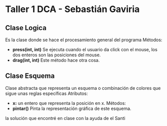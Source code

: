 ﻿# Taller 1 DCA - Sebastián Gaviria

## Clase Logica
Es la clase donde se hace el procesamiento general del programa
Métodos:
- **press(int, int)** Se ejecuta cuando el usuario da click con el mouse, los dos enteros son las posiciones del mouse.
- **drag(int, int)** Este método hace otra cosa.

## Clase Esquema
Clase abstracta que representa un esquema o combinación de colores que sigue unas reglas específicas
Atributos:
- **x:** un entero que representa la posición en x.
Métodos:
- **pintar()** Pinta la representación gráfica de este esquema.



la solución que encontré en clase con la ayuda de el Santi